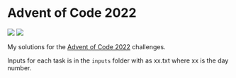 # Advent of Code 2022

![](https://img.shields.io/badge/Stars%20-26_⭐-blue)
![](https://img.shields.io/badge/Lines_of_Code-445-blue)

My solutions for the [Advent of Code 2022](https://adventofcode.com/2022) challenges.

Inputs for each task is in the `inputs` folder with as xx.txt where xx is the day number.
